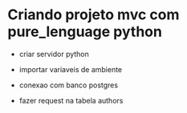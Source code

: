 # Criando projeto mvc com pure_lenguage python

* criar servidor python

* importar variaveis de ambiente

* conexao com banco postgres

* fazer request na tabela authors